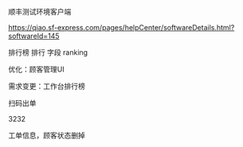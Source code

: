 顺丰测试环境客户端

https://qiao.sf-express.com/pages/helpCenter/softwareDetails.html?softwareId=145



排行榜  排行 字段  ranking



优化：顾客管理UI

需求变更：工作台排行榜



扫码出单

3232

工单信息，顾客状态删掉